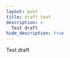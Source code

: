 ```yaml
---
layout: post
title: draft test
description: >
  Test draft
hide_description: true
---
```


Test draft
